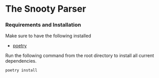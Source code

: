 The Snooty Parser
=================


### Requirements and Installation

Make sure to have the following installed
- [poetry](https://python-poetry.org/docs/)

Run the following command from the root directory to install all current
dependencies.

```
poetry install
```
